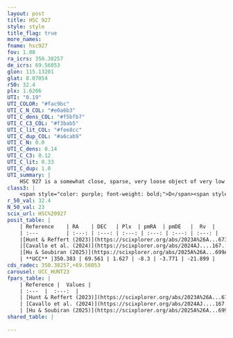 ```yaml
---
layout: post
title: HSC 927
style: style
title_flag: true
more_names: 
fname: hsc927
fov: 1.08
ra_icrs: 350.38257
de_icrs: 69.56053
glon: 115.13201
glat: 8.07054
r50: 32.4
plx: 1.6266
UTI: "0.19"
UTI_COLOR: "#fac9bc"
UTI_C_N_COL: "#e0a6b3"
UTI_C_dens_COL: "#f5bfb7"
UTI_C_C3_COL: "#f3bab5"
UTI_C_lit_COL: "#fee8cc"
UTI_C_dup_COL: "#a6cab9"
UTI_C_N: 0.0
UTI_C_dens: 0.14
UTI_C_C3: 0.12
UTI_C_lit: 0.33
UTI_C_dup: 1.0
UTI_summary: |
    HSC 927 is a somewhat close, sparse, very loose object of very low C3 quality. It was recently reported in the literature.<br><br><span style="color: #99180f; font-weight: bold;">Warning: </span>contains less than 25 stars with <i>P>0.5</i> estimated.
class3: |
    <span style="color: purple; font-weight: bold;">D</span><span style="color: red; font-weight: bold;">C</span>
r_50_val: 32.4
N_50_val: 23
scix_url: HSC%20927
posit_table: |
    | Reference    | RA    | DEC   | Plx  | pmRA  | pmDE   |  Rv  |
    | :---         | :---: | :---: | :---: | :---: | :---: | :---: |
    |[Hunt & Reffert (2023)](https://scixplorer.org/abs/2023A%26A...673A.114H) | 353.828 | 70.09 | 1.672 | -8.288 | -3.676 | -5.691 |
    |[Cavallo et al. (2024)](https://scixplorer.org/abs/2024AJ....167...12C) | 350.873 | 69.764 | 1.672 | -- | -- | -- |
    |[Hu & Soubiran (2025)](https://scixplorer.org/abs/2025A%26A...699A.246H) | 350.873 | 69.764 | -- | -- | -- | -- |
    | **UCC** |350.383 | 69.561 | 1.627 | -8.3 | -3.771 | -21.899 | 
cds_radec: 350.38257,+69.56053
carousel: UCC_HUNT23
fpars_table: |
    | Reference |  Values |
    | :---  |  :---:  |
    | [Hunt & Reffert (2023)](https://scixplorer.org/abs/2023A%26A...673A.114H) | `AV50=1.537, diffAV50=1.255, MOD50=8.789, logAge50=9.031` |
    | [Cavallo et al. (2024)](https://scixplorer.org/abs/2024AJ....167...12C) | `AV50=1.49, dMod50=8.98, logAge50=9.1, [Fe/H]50=0.38` |
    | [Hu & Soubiran (2025)](https://scixplorer.org/abs/2025A%26A...699A.246H) | `MA22=0.02, MA23f=-0.09, MK24=-0.09, MF24=-0.05` |
shared_table: |
    
---
```

